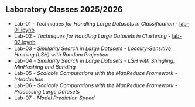 ## Laboratory Classes 2025/2026

* Lab-01 - *Techniques for Handling Large Datasets in Classification* - [lab-01.ipynb](https://github.com/sebov/dzd/blob/main/labs/lab-01/lab-01.ipynb)
* Lab-02 - *Techniques for Handling Large Datasets in Clustering* - [lab-02.ipynb](https://github.com/sebov/dzd/blob/main/labs/lab-02/lab-02.ipynb)
* Lab-03 - *Similarity Search in Large Datasets - Locality-Sensitive Hashing (LSH) with Random Projection*
* Lab-04 - *Similarity Search in Large Datasets - LSH with Shingling, MinHashing and Banding*
* Lab-05 - *Scalable Computations with the MapReduce Framework - Introduction*
* Lab-06 - *Scalable Computations with the MapReduce Framework - Processing Large Datasets*
* Lab-07 - *Model Prediction Speed*
